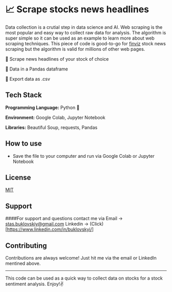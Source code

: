 # 📈 Scrape stocks news headlines 
Data collection is a crutial step in data science and AI. Web scraping is the most popular and easy way to collect raw data for analysis. 
The algorithm is super simple so it can be used as an example to learn more about web scraping techniques.
This piece of code is good-to-go for [finviz](https://finviz.com/) stock news scraping but the algorithm is valid for millions of other web pages. 

📌 Scrape news headlines of your stock of choice

📌 Data in a Pandas dataframe  

📌 Export data as .csv

## Tech Stack

**Programming Language:** Python 🐍

**Environment:** Google Colab, Jupyter Notebook

**Libraries:** Beautiful Soup, requests, Pandas

## How to use

 - Save the file to your computer and run via Google Colab or Jupyter Notebook
 
 
## License

[MIT](https://choosealicense.com/licenses/mit/)

## Support

####For support and questions contact me via
Email -> stas.buklovskiy@gmail.com
Linkedin -> (Click)[https://www.linkedin.com/in/buklovskyi/]

## Contributing

Contributions are always welcome! Just hit me via the email or LinkedIn mentined above. 

----------------------------------------------------------------

This code can be used as a quick way to collect data on stocks for a stock sentiment analysis. Enjoy!✌ 
